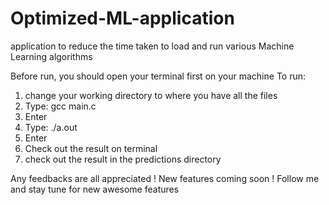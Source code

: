 # Optimized-ML-application
application to reduce the time taken to load and run various Machine Learning algorithms

Before run, you should open your terminal first on your machine
To run:
1. change your working directory to where you have all the files
2. Type: gcc main.c
3. Enter
4. Type: ./a.out
5. Enter
6. Check out the result on terminal
7. check out the result in the predictions directory

Any feedbacks are all appreciated ! 
New features coming soon ! Follow me and stay tune for new awesome features 
